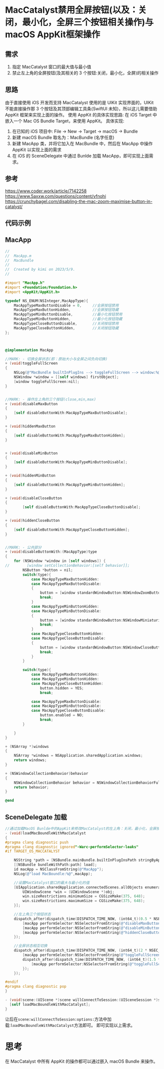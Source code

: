 # MacCatalyst禁用全屏按钮(以及：关闭，最小化，全屏三个按钮相关操作)与macOS AppKit框架操作


## 需求

1. 指定 MacCatalyst 窗口的最大值与最小值
2. 禁止左上角的全屏按钮(及其相关的 3 个按钮:关闭，最小化，全屏)的相关操作

## 思路

由于直接使用 iOS 开发而支持 MacCatalyst 使用的是 UIKit 实现界面的，UIKit 不能直接操作那 3 个按钮及其顶部编辑工具条(SwiftUI 未知)，所以这儿需要借助 AppKit 框架来实现上面的操作。
使用 AppKit 的具体实现思路:
在 iOS Target 中嵌入一个 Mac OS Bundle Target，来使用 AppKit。
具体实现:

1. 在已知的 iOS 项目中: File -> New -> Target -> macOS -> Bundle
2. 新建 macOS Bundle 取名为：MacBundle (名字任意)
3. 新建 MacApp 类，并将它加入在 MacBundle 中，然后在 MacApp 中操作 AppKit 以实现上面的需求
4. 在 iOS 的 SceneDelegate 中通过 Bunlde 加载 MacApp，即可实现上面需求。

## 参考

https://www.coder.work/article/7142258 \
https://www.5axxw.com/questions/content/vfnohi \
https://crunchybagel.com/disabling-the-mac-zoom-maximise-button-in-catalyst/

## 代码示例

## MacApp

```objective-c
//
//  MacApp.m
//  MacBundle
//
//  Created by kimi on 2023/5/9.
//

#import "MacApp.h"
#import <Foundation/Foundation.h>
#import <AppKit/AppKit.h>

typedef NS_ENUM(NSInteger,MacAppType){
    MacAppTypeMaxButtonDisable = 0,     //全屏按钮禁用
    MacAppTypeMaxButtonHidden,          //全屏按钮隐藏
    MacAppTypeMinButtonDisable,         //最小化按钮禁用
    MacAppTypeMinButtonHidden,          //最小化按钮隐藏
    MacAppTypeCloseButtonDisable,       //关闭按钮禁用
    MacAppTypeCloseButtonHidden,        //关闭按钮隐藏
};



@implementation MacApp

//MARK: - 切换全屏状态(即：原始大小与全屏之间负向切换)
+ (void)toggleFullScreen
{
    NSLog(@"MacBundle builtInPlugIns --> toggleFullScreen --> window:%@",NSApplication.sharedApplication.windows);
    NSWindow *window = [[self windows] firstObject];
    [window toggleFullScreen:nil];
}


//MARK: - 操作左上角的三个按钮(close,min,max)
+ (void)disableMaxButton
{
    [self disableButtonWith:MacAppTypeMaxButtonDisable];
}

+ (void)hiddenMaxButton
{
    [self disableButtonWith:MacAppTypeMaxButtonHidden];
}


+ (void)disableMinButton
{
    [self disableButtonWith:MacAppTypeMinButtonDisable];
}

+ (void)hiddenMinButton
{
    [self disableButtonWith:MacAppTypeMinButtonHidden];
}

+ (void)disableCloseButton
{
        [self disableButtonWith:MacAppTypeCloseButtonDisable];
}

+ (void)hiddenCloseButton
{
    [self disableButtonWith:MacAppTypeCloseButtonHidden];
}


//MARK: - 公共部分
+ (void)disableButtonWith:(MacAppType)type
{
    for (NSWindow *window in [self windows]) {
//        [window setCollectionBehavior:[self behavior]];
        NSButton *button = nil;
        switch(type){
            case MacAppTypeMaxButtonHidden:
            case MacAppTypeMaxButtonDisable:
            {
                button = [window standardWindowButton:NSWindowZoomButton];
                break;
            }
            case MacAppTypeMinButtonHidden:
            case MacAppTypeMinButtonDisable:
            {
                button = [window standardWindowButton:NSWindowMiniaturizeButton];
                break;
            }
            case MacAppTypeCloseButtonHidden:
            case MacAppTypeCloseButtonDisable:
            {
                button = [window standardWindowButton:NSWindowCloseButton];
                break;
            }
        }

        switch(type){
            case MacAppTypeMaxButtonHidden:
            case MacAppTypeMinButtonHidden:
            case MacAppTypeCloseButtonHidden:
                button.hidden = YES;
                break;

            case MacAppTypeMaxButtonDisable:
            case MacAppTypeMinButtonDisable:
            case MacAppTypeCloseButtonDisable:
                button.enabled = NO;
                break;
        }

    }
}

+ (NSArray *)windows
{
    NSArray *windows = NSApplication.sharedApplication.windows;
    return windows;
}

+ (NSWindowCollectionBehavior)behavior
{
    NSWindowCollectionBehavior behavior = NSWindowCollectionBehaviorFullScreenAuxiliary | NSWindowCollectionBehaviorFullScreenNone;
    return behavior;
}

@end

```

## SceneDelegate 加载

```objective-c
//通过加载MacOS Bunlde中的AppKit来修改MacCatalyst的左上角：关闭，最小化，全屏按钮的状态
- (void)loadMacBoundleWithMacCatalyst
{
#pragma clang diagnostic push
#pragma clang diagnostic ignored"-Warc-performSelector-leaks"
#if TARGET_OS_MACCATALYST

    NSString *path = [NSBundle.mainBundle.builtInPlugInsPath stringByAppendingPathComponent:@"MacBundle.bundle"];
    [[NSBundle bundleWithPath:path] load];
    id macApp = NSClassFromString(@"MacApp");
    NSLog(@"load MacBoundle:%@",macApp);

    //设置MacCatalyst窗口的最大与最小化的值
    [UIApplication.sharedApplication.connectedScenes.allObjects enumerateObjectsUsingBlock:^(UIScene * _Nonnull obj, NSUInteger idx, BOOL * _Nonnull stop) {
        UIWindowScene *win = (UIWindowScene *)obj;
        win.sizeRestrictions.minimumSize = CGSizeMake(375, 648);
        win.sizeRestrictions.maximumSize = CGSizeMake(375, 648);
    }];

    //左上角三个按钮状态
    dispatch_after(dispatch_time(DISPATCH_TIME_NOW, (int64_t)(0.5 * NSEC_PER_SEC)), dispatch_get_main_queue(), ^{
        [macApp performSelector:NSSelectorFromString(@"disableMaxButton")];
        [macApp performSelector:NSSelectorFromString(@"disableMinButton")];
        [macApp performSelector:NSSelectorFromString(@"hiddenCloseButton")];
    });

    //全屏状态相互切换
    dispatch_after(dispatch_time(DISPATCH_TIME_NOW, (int64_t)(2 * NSEC_PER_SEC)), dispatch_get_main_queue(), ^{
        [macApp performSelector:NSSelectorFromString(@"toggleFullScreen")];
        dispatch_after(dispatch_time(DISPATCH_TIME_NOW, (int64_t)(1.5 * NSEC_PER_SEC)), dispatch_get_main_queue(), ^{
            [macApp performSelector:NSSelectorFromString(@"toggleFullScreen")];
        });
    });

#endif
#pragma clang diagnostic pop
}

- (void)scene:(UIScene *)scene willConnectToSession:(UISceneSession *)session options:(UISceneConnectionOptions *)connectionOptions {
  [self loadMacBoundleWithMacCatalyst];
}
```

让后在`scene:willConnectToSession:options:`方法中加载:`loadMacBoundleWithMacCatalyst`方法即可。
即可实现以上需求。

# 思考

在 MacCatalyst 中所有 AppKit 的操作都可以通过嵌入 macOS Bundle 来操作。
